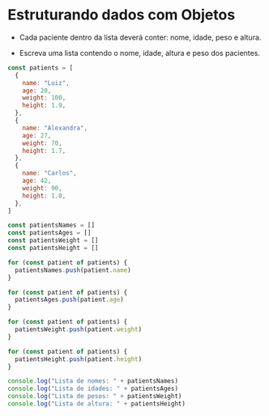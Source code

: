 # Estruturando dados com Objetos

- Cada paciente dentro da lista deverá conter: nome, idade, peso e altura.

- Escreva uma lista contendo o nome, idade, altura e peso dos pacientes.

```js
const patients = [
  {
    name: "Luiz",
    age: 20,
    weight: 100,
    height: 1.9,
  },
  {
    name: "Alexandra",
    age: 27,
    weight: 70,
    height: 1.7,
  },
  {
    name: "Carlos",
    age: 42,
    weight: 90,
    height: 1.8,
  },
]

const patientsNames = []
const patientsAges = []
const patientsWeight = []
const patientsHeight = []

for (const patient of patients) {
  patientsNames.push(patient.name)
}

for (const patient of patients) {
  patientsAges.push(patient.age)
}

for (const patient of patients) {
  patientsWeight.push(patient.weight)
}

for (const patient of patients) {
  patientsHeight.push(patient.height)
}

console.log("Lista de nomes: " + patientsNames)
console.log("Lista de idades: " + patientsAges)
console.log("Lista de pesos: " + patientsWeight)
console.log("Lista de altura: " + patientsHeight)
```
